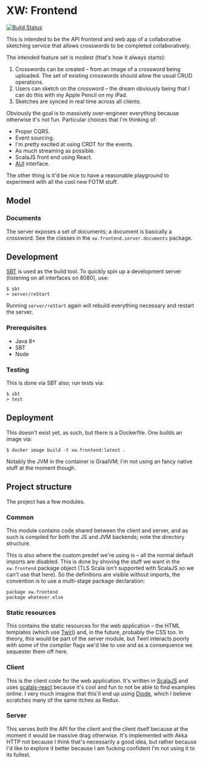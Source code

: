 # XW: Frontend

[![Build Status](https://travis-ci.com/hgiddens/xw.frontend.svg?branch=master)](https://travis-ci.com/hgiddens/xw.frontend)

This is intended to be the API frontend and web app of a collaborative
sketching service that allows crosswords to be completed collaboratively.

The intended feature set is modest (that's how it always starts):

1. Crosswords can be created – from an image of a crossword being
   uploaded. The set of existing crosswords should allow the usual CRUD
   operations.
2. Users can sketch on the crossword – the dream obviously being that I can do
   this with my Apple Pencil on my iPad.
3. Sketches are synced in real time across all clients.

Obviously the goal is to massively over-engineer everything because otherwise
it's not fun. Particular choices that I'm thinking of:

* Proper CQRS.
* Event sourcing.
* I'm pretty excited at using CRDT for the events.
* As much streaming as possible.
* ScalaJS front end using React.
* [AUI](https://docs.atlassian.com/aui/) interface.

The other thing is it'd be nice to have a reasonable playground to experiment
with all the cool new FOTM stuff.

## Model

### Documents

The server exposes a set of documents; a document is basically a crossword. See
 the classes in the `xw.frontend.server.documents` package.

## Development

[SBT](https://www.scala-sbt.org) is used as the build tool. To quickly spin up
a development server (listening on all interfaces on 8080), use:

    $ sbt
    > server/reStart

Running `server/reStart` again will rebuild everything necessary and restart
the server.

### Prerequisites

* Java 8+
* SBT
* Node

### Testing

This is done via SBT also; run tests via:

    $ sbt
    > test

## Deployment

This doesn't exist yet, as such, but there is a Dockerfile. One builds an
image via:

    $ docker image build -t xw.frontend:latest .

Notably the JVM in the container is GraalVM; I'm not using an fancy native
stuff at the moment though.

## Project structure

The project has a few modules.

### Common

This module contains code shared between the client and server, and as such is
compiled for both the JS and JVM backends; note the directory structure.

This is also where the custom predef we're using is – all the normal default
imports are disabled. This is done by shoving the stuff we want in the
`xw.frontend` package object (TLS Scala isn't supported with ScalaJS so we
can't use that here). So the definitions are visible without imports, the
convention is to use a multi-stage package declaration:

    package xw.frontend
    package whatever.else

### Static resources

This contains the static resources for the web application – the HTML
templates (which use [Twirl](https://github.com/playframework/twirl)) and, in
the future, probably the CSS too. In theory, this would be part of the server
module, but Twirl interacts poorly with some of the compiler flags we'd like
to use and as a consequence we sequester them off here.

### Client

This is the client code for the web application. It's written in
[ScalaJS](https://www.scala-js.org) and uses
[scalajs-react](https://github.com/japgolly/scalajs-react) because it's cool
and fun to not be able to find examples online. I very much imagine that
this'll end up using [Diode](https://github.com/suzaku-io/diode), which I
believe scratches many of the same itches as Redux.

### Server

This serves _both_ the API for the client and the client itself because at the
moment it would be massive drag otherwise. It's implemented with Akka HTTP not
because I think that's necessarily a good idea, but rather because I'd like to
explore it better because I am fucking confident I'm not using it to its
fullest.

